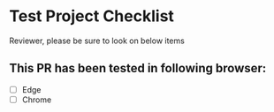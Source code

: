 # Test Project Checklist
Reviewer, please be sure to look on below items

## This PR has been tested in following browser:
- [ ] Edge
- [ ] Chrome